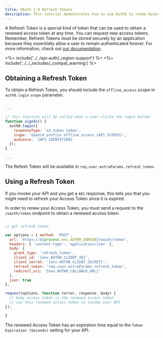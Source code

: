 ```yaml
---
title: OAuth 2.0 Refresh Tokens
description: This tutorial demonstrates how to use Auth0 to renew Access Tokens using Refresh Tokens.
---
```


A Refresh Token is a special kind of token that can be used to obtain a renewed access token at any time. You can request new access tokens. Remember, Refresh Tokens must be stored securely by an application because they essentially allow a user to remain authenticated forever. For more information, check out [our documentation](https://auth0.com/docs/api-auth).

<%= include('../../api-auth/_region-support') %>
<%= include('../../_includes/_compat_warning') %>

## Obtaining a Refresh Token

To obtain a Refresh Token, you should include the `offline_access` scope in `auth0.login` `scope` parameter.

```js

...

// this function will be called when a user clicks the login button
function signIn() {
  auth0.login({
    responseType: 'id_token token',
    scope: 'openid profile offline_access {API SCOPES}',
    audience: '{API IDENTIFIER}'
  });
}

...
```

The Refesh Token will be available in `req.user.extraParams.refresh_token`. 

## Using a Refresh Token

If you invoke your API and you get a `401` response, this tells you that you might need to refresh your Access Token since it is expired. 

In order to renew your Access Token, you must send a request to the `/oauth/token` endpoint to obtain a renewed access token. 

```js

// get refresh token

var options = { method: 'POST',
  url: `https://${process.env.AUTH0_DOMAIN}/oauth/token`,
  headers: { 'content-type': 'application/json' },
  body: { 
    grant_type: 'refresh_token',
    client_id: '{env.AUTH0_CLIENT_ID}',
    client_secret: '{env.AUTH0_CLIENT_SECRET}',
    refresh_token: 'req.user.extraParams.refresh_token',
    redirect_uri: '{env.AUTH0_CALLBACK_URL}'
  }, 
  json: true 
};

request(options, function (error, response, body) {
  // body.access_token is the renewed access token
  // use this renewed access token to invoke your API
});

}
```

The renewed Access Token has an expiration time equal to the `Token Expiration (Seconds)` setting for your API.

